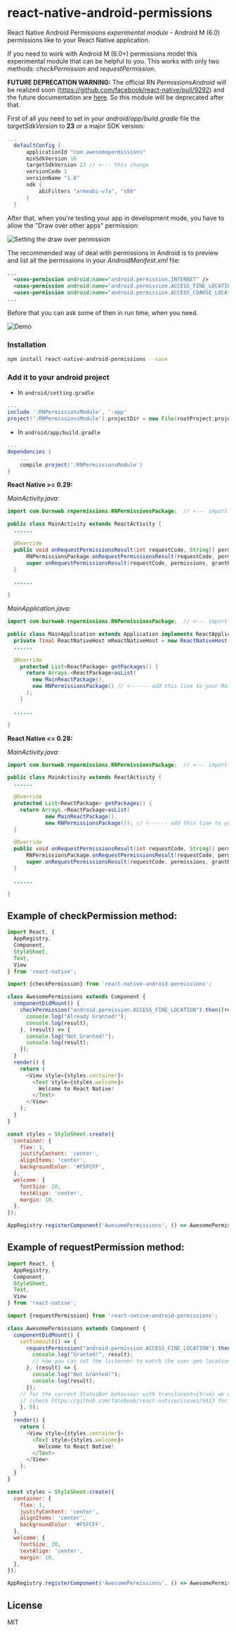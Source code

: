 # react-native-android-permissions
React Native Android Permissions *experimental module* - Android M (6.0) permissions like to your React Native application.

If you need to work with Android M (6.0+) permissions model this experimental module that can be helpful to you. This works with only two methods: *checkPermission* and *requestPermission*.

**FUTURE DEPRECATION WARNING:** The official RN *PermissionsAndroid* will be realized soon (https://github.com/facebook/react-native/pull/9292) and the future documentation are [here](http://facebook.github.io/react-native/releases/next/docs/permissionsandroid.html). So this module will be deprecated after that.

First of all you need to set in your *android/app/build.gradle* file the *targetSdkVersion* to **23** or a major SDK version:

```gradle
...
  defaultConfig {
      applicationId "com.awesomepermissions"
      minSdkVersion 16
      targetSdkVersion 23 // <--- this change
      versionCode 1
      versionName "1.0"
      ndk {
          abiFilters "armeabi-v7a", "x86"
      }
  }
```

After that, when you're testing your app in development mode, you have to allow the "Draw over other apps" permission:

![Setting the draw over permission](http://i.imgur.com/rdUzj0w.gif)

The recommended way of deal with permissions in Android is to preview and list all the permissions in your *AndroidManifest.xml* file:

```xml
...
  <uses-permission android:name="android.permission.INTERNET" />
  <uses-permission android:name="android.permission.ACCESS_FINE_LOCATION" />
  <uses-permission android:name="android.permission.ACCESS_COARSE_LOCATION" />
...
```

Before that you can ask some of then in run time, when you need.

![Demo](http://i.imgur.com/bdMGD3d.gif)

### Installation

```bash
npm install react-native-android-permissions --save
```

### Add it to your android project

* In `android/setting.gradle`

```gradle
...
include ':RNPermissionsModule', ':app'
project(':RNPermissionsModule').projectDir = new File(rootProject.projectDir, '../node_modules/react-native-android-permissions/android')
```

* In `android/app/build.gradle`

```gradle
...
dependencies {
    ...
    compile project(':RNPermissionsModule')
}
```

**React Native >= 0.29:**

*MainActivity.java:*

```java
import com.burnweb.rnpermissions.RNPermissionsPackage;  // <--- import

public class MainActivity extends ReactActivity {
  ......

  @Override
  public void onRequestPermissionsResult(int requestCode, String[] permissions, int[] grantResults) {
      RNPermissionsPackage.onRequestPermissionsResult(requestCode, permissions, grantResults); // very important event callback
      super.onRequestPermissionsResult(requestCode, permissions, grantResults);
  }

  ......

}
```

*MainApplication.java:*

```java
import com.burnweb.rnpermissions.RNPermissionsPackage;  // <--- import

public class MainApplication extends Application implements ReactApplication {
  private final ReactNativeHost mReactNativeHost = new ReactNativeHost(this) {
  ......

  @Override
    protected List<ReactPackage> getPackages() {
      return Arrays.<ReactPackage>asList(
        new MainReactPackage(),
        new RNPermissionsPackage() // <------ add this line to your MainApplication class
      );
    }

  ......

}
```


**React Native <= 0.28:**

*MainActivity.java:*

```java
import com.burnweb.rnpermissions.RNPermissionsPackage;  // <--- import

public class MainActivity extends ReactActivity {
  ......

  @Override
  protected List<ReactPackage> getPackages() {
    return Arrays.<ReactPackage>asList(
            new MainReactPackage(),
            new RNPermissionsPackage()); // <------ add this line to your MainActivity class
  }

  @Override
  public void onRequestPermissionsResult(int requestCode, String[] permissions, int[] grantResults) {
      RNPermissionsPackage.onRequestPermissionsResult(requestCode, permissions, grantResults); // very important event callback
      super.onRequestPermissionsResult(requestCode, permissions, grantResults);
  }

  ......

}
```


## Example of checkPermission method:

```javascript
import React, {
  AppRegistry,
  Component,
  StyleSheet,
  Text,
  View
} from 'react-native';

import {checkPermission} from 'react-native-android-permissions';

class AwesomePermissions extends Component {
  componentDidMount() {
    checkPermission("android.permission.ACCESS_FINE_LOCATION").then((result) => {
      console.log("Already Granted!");
      console.log(result);
    }, (result) => {
      console.log("Not Granted!");
      console.log(result);
    });
  }
  render() {
    return (
      <View style={styles.container}>
        <Text style={styles.welcome}>
          Welcome to React Native!
        </Text>
      </View>
    );
  }
}

const styles = StyleSheet.create({
  container: {
    flex: 1,
    justifyContent: 'center',
    alignItems: 'center',
    backgroundColor: '#F5FCFF',
  },
  welcome: {
    fontSize: 20,
    textAlign: 'center',
    margin: 10,
  },
});

AppRegistry.registerComponent('AwesomePermissions', () => AwesomePermissions);
```

## Example of requestPermission method:

```javascript
import React, {
  AppRegistry,
  Component,
  StyleSheet,
  Text,
  View
} from 'react-native';

import {requestPermission} from 'react-native-android-permissions';

class AwesomePermissions extends Component {
  componentDidMount() {
    setTimeout(() => {
      requestPermission("android.permission.ACCESS_FINE_LOCATION").then((result) => {
        console.log("Granted!", result);
        // now you can set the listenner to watch the user geo location
      }, (result) => {
        console.log("Not Granted!");
        console.log(result);
      });
    // for the correct StatusBar behaviour with translucent={true} we need to wait a bit and ask for permission after the first render cycle
    // (check https://github.com/facebook/react-native/issues/9413 for more info)
    }, 0);
  }
  render() {
    return (
      <View style={styles.container}>
        <Text style={styles.welcome}>
          Welcome to React Native!
        </Text>
      </View>
    );
  }
}

const styles = StyleSheet.create({
  container: {
    flex: 1,
    justifyContent: 'center',
    alignItems: 'center',
    backgroundColor: '#F5FCFF',
  },
  welcome: {
    fontSize: 20,
    textAlign: 'center',
    margin: 10,
  },
});

AppRegistry.registerComponent('AwesomePermissions', () => AwesomePermissions);
```

## License
MIT
